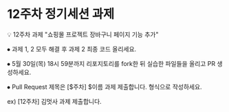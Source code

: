 # 12주차 정기세션 과제

💡 12주차 과제 "쇼핑몰 프로젝트 장바구니 페이지 기능 추가"

⦁ 과제 1, 2 모두 해결 후 과제 2 최종 코드 올리세요.

⦁ 5월 30일(목) 18시 59분까지 리포지토리를 fork한 뒤 실습한 파일들을 올리고 PR 생성하세요.

⦁ Pull Request 제목은 [$주차] $이름 과제 제출합니다. 형식으로 작성하세요.

ex) [12주차] 김멋사 과제 제출합니다.
